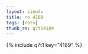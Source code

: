 ```yaml
--- 
layout: sieutv
title: ro 4189
tags: [rotv]
thumb_re: q7t14189
---
```

{% include q7t1 key="4189" %} 
